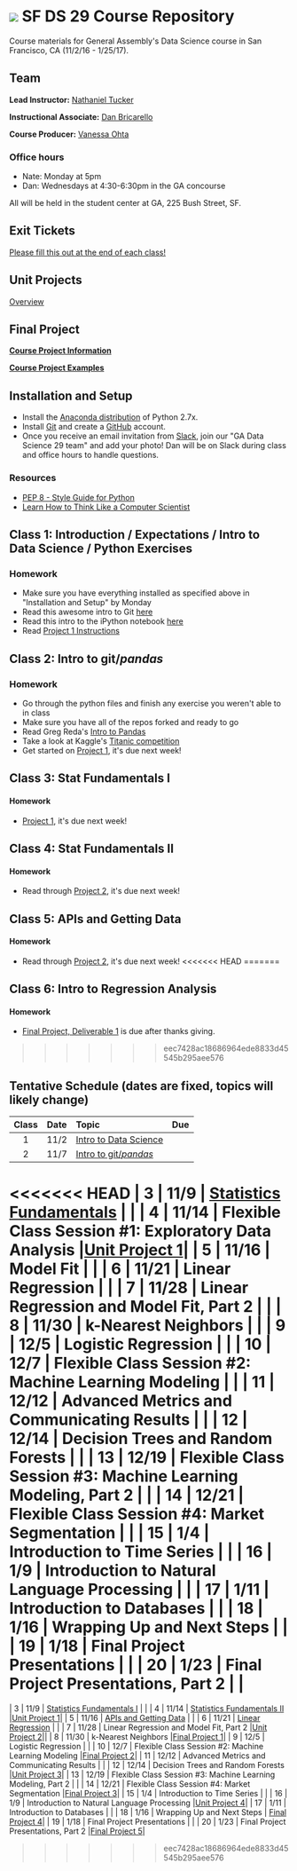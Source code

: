 # ![](https://ga-dash.s3.amazonaws.com/production/assets/logo-9f88ae6c9c3871690e33280fcf557f33.png)  SF DS 29 Course Repository

Course materials for General Assembly's Data Science course in San Francisco, CA (11/2/16 - 1/25/17).

## Team

**Lead Instructor:** [Nathaniel Tucker](http://www.knathanieltucker.com/)

**Instructional Associate:** [Dan Bricarello](http://bricdata.science)

**Course Producer:** [Vanessa Ohta](mailto:vanessa@generalassemb.ly)

### Office hours

* Nate: Monday at 5pm
* Dan: Wednesdays at 4:30-6:30pm in the GA concourse

All will be held in the student center at GA, 225 Bush Street, SF.

## Exit Tickets

[Please fill this out at the end of each class!](http://bit.ly/dat29exitticket)

## Unit Projects

[Overview](projects/unit-projects)

## Final Project

**[Course Project Information](project.md)**

**[Course Project Examples](project-examples.md)**

## Installation and Setup

* Install the [Anaconda distribution](http://continuum.io/downloads) of Python 2.7x.
* Install [Git](http://git-scm.com/book/en/v2/Getting-Started-Installing-Git) and create a [GitHub](https://github.com/) account.
* Once you receive an email invitation from [Slack](https://gadatascience29.slack.com), join our "GA Data Science 29 team" and add your photo! Dan will be on Slack during class and office hours to handle questions.

### Resources
* [PEP 8 - Style Guide for Python](http://www.python.org/dev/peps/pep-0008)
* [Learn How to Think Like a Computer Scientist](http://interactivepython.org/runestone/static/thinkcspy/toc.html#t-o-c)

## Class 1: Introduction / Expectations / Intro to Data Science / Python Exercises

### Homework
* Make sure you have everything installed as specified above in "Installation and Setup" by Monday
* Read this awesome intro to Git [here](http://www.dataschool.io/tag/git/)
* Read this intro to the iPython notebook [here](http://www.randalolson.com/2012/05/12/a-short-demo-on-how-to-use-ipython-notebook-as-a-research-notebook/)
* Read [Project 1 Instructions](./projects/unit-projects/project-1/)

## Class 2: Intro to git/_pandas_

### Homework
* Go through the python files and finish any exercise you weren't able to in class
* Make sure you have all of the repos forked and ready to go
* Read Greg Reda's [Intro to Pandas](http://www.gregreda.com/2013/10/26/intro-to-pandas-data-structures/)
* Take a look at Kaggle's [Titanic competition](https://www.kaggle.com/c/titanic)
* Get started on [Project 1](./projects/unit-projects/project-1/), it's due next week!

## Class 3: Stat Fundamentals I

#### Homework

* [Project 1](./projects/unit-projects/project-1/), it's due next week!

## Class 4: Stat Fundamentals II

#### Homework

* Read through [Project 2](projects/unit-projects/project-1/), it's due next week!

## Class 5: APIs and Getting Data

#### Homework

* Read through [Project 2](projects/unit-projects/project-1/), it's due next week!
<<<<<<< HEAD
=======

## Class 6: Intro to Regression Analysis

#### Homework

* [Final Project, Deliverable 1](/projects/final-projects/01-lightning-talk/readme.md) is due after thanks giving.

>>>>>>> eec7428ac18686964ede8833d45545b295aee576

## Tentative Schedule (dates are fixed, topics will likely change)

| Class | Date | Topic | Due |
|:---:|:---:|:---|:---:|
| 1 | 11/2 | [Intro to Data Science](lessons/lesson-01) | |
| 2 | 11/7 | [Intro to git/_pandas_](lessons/lesson-02) | |
<<<<<<< HEAD
| 3 | 11/9 | [Statistics Fundamentals](lessons/lesson-03) | |
| 4 | 11/14 | Flexible Class Session #1: Exploratory Data Analysis |[Unit Project 1](projects/unit-projects/project-1)|
| 5 | 11/16 | Model Fit | |
| 6 | 11/21 | Linear Regression | |
| 7 | 11/28 | Linear Regression and Model Fit, Part 2 | |
| 8 | 11/30 | k-Nearest Neighbors | |
| 9 | 12/5 | Logistic Regression | |
| 10 | 12/7 | Flexible Class Session #2: Machine Learning Modeling | |
| 11 | 12/12 | Advanced Metrics and Communicating Results | |
| 12 | 12/14 | Decision Trees and Random Forests | |
| 13 | 12/19 | Flexible Class Session #3: Machine Learning Modeling, Part 2 | |
| 14 | 12/21 | Flexible Class Session #4: Market Segmentation | |
| 15 | 1/4 | Introduction to Time Series | |
| 16 | 1/9 | Introduction to Natural Language Processing | |
| 17 | 1/11 | Introduction to Databases | |
| 18 | 1/16 | Wrapping Up and Next Steps | |
| 19 | 1/18 | Final Project Presentations | |
| 20 | 1/23 | Final Project Presentations, Part 2 | |
=======
| 3 | 11/9 | [Statistics Fundamentals I](lessons/lesson-03) | |
| 4 | 11/14 | [Statistics Fundamentals II](lessons/lesson-04) |[Unit Project 1](projects/unit-projects/project-1)|
| 5 | 11/16 | [APIs and Getting Data](lessons/lesson-05) | |
| 6 | 11/21 | [Linear Regression](lessons/lesson-06) | |
| 7 | 11/28 | Linear Regression and Model Fit, Part 2 |[Unit Project 2](projects/unit-projects/project-2)||
| 8 | 11/30 | k-Nearest Neighbors |[Final Project 1](projects/final-projects/01-lightning-talk)|
| 9 | 12/5 | Logistic Regression | |
| 10 | 12/7 | Flexible Class Session #2: Machine Learning Modeling |[Final Project 2](projects/final-projects/02-experiment-writeup)|
| 11 | 12/12 | Advanced Metrics and Communicating Results | |
| 12 | 12/14 | Decision Trees and Random Forests |[Unit Project 3](projects/unit-projects/project-3)|
| 13 | 12/19 | Flexible Class Session #3: Machine Learning Modeling, Part 2 | |
| 14 | 12/21 | Flexible Class Session #4: Market Segmentation |[Final Project 3](projects/final-projects/03-exploratory-analysis)|
| 15 | 1/4 | Introduction to Time Series | |
| 16 | 1/9 | Introduction to Natural Language Processing |[Unit Project 4](projects/unit-projects/project-4)|
| 17 | 1/11 | Introduction to Databases | |
| 18 | 1/16 | Wrapping Up and Next Steps | [Final Project 4](projects/final-projects/04-notebook-rough-draft)|
| 19 | 1/18 | Final Project Presentations | |
| 20 | 1/23 | Final Project Presentations, Part 2 |[Final Project 5](projects/final-projects/05-presentation)|
>>>>>>> eec7428ac18686964ede8833d45545b295aee576
